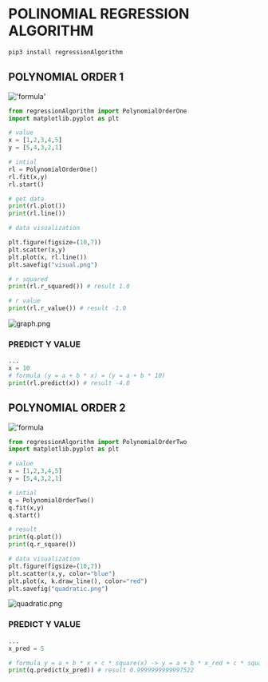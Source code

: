 # POLINOMIAL REGRESSION ALGORITHM

```bash
pip3 install regressionAlgorithm
```
## POLYNOMIAL ORDER 1

!['formula'](https://i.postimg.cc/R3qrYY4P/least-squared.png)

```python
from regressionAlgorithm import PolynomialOrderOne
import matplotlib.pyplot as plt

# value
x = [1,2,3,4,5]
y = [5,4,3,2,1]

# intial
rl = PolynomialOrderOne()
rl.fit(x,y)
rl.start()

# get data
print(rl.plot())
print(rl.line())

# data visualization

plt.figure(figsize=(10,7))
plt.scatter(x,y)
plt.plot(x, rl.line())
plt.savefig("visual.png")

# r squared
print(rl.r_squared()) # result 1.0

# r value
print(rl.r_value()) # result -1.0
```
![graph.png](https://i.postimg.cc/hvd4PJR2/graph.png)

### PREDICT Y VALUE
```python
...
x = 10
# formula (y = a + b * x) = (y = a + b * 10)
print(rl.predict(x)) # result -4.0
```

## POLYNOMIAL ORDER 2

!['formula](https://i.postimg.cc/18vhJShn/kuadratik.png)

```python
from regressionAlgorithm import PolynomialOrderTwo
import matplotlib.pyplot as plt

# value
x = [1,2,3,4,5]
y = [5,4,3,2,1]

# intial
q = PolynomialOrderTwo()
q.fit(x,y)
q.start()

# result
print(q.plot())
print(q.r_square())

# data visualization
plt.figure(figsize=(10,7))
plt.scatter(x,y, color="blue")
plt.plot(x, k.draw_line(), color="red")
plt.savefig("quadratic.png")
```
![quadratic.png](https://i.postimg.cc/G2wVdprj/quadratic.png)

### PREDICT Y VALUE

```python
...
x_pred = 5

# formula y = a + b * x + c * square(x) -> y = a + b * x_red + c * square(x_pred)
print(q.predict(x_pred)) # result 0.9999999999997522
```